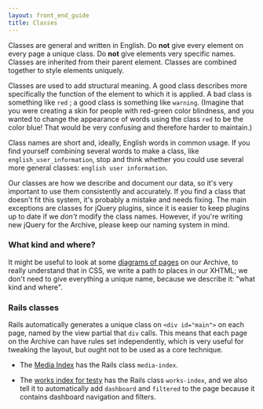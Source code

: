 ```yaml
---
layout: front_end_guide
title: Classes
---	
```

Classes are general and written in English. Do **not** give every element on every page a unique class. Do **not** give elements very specific names. Classes are inherited from their parent element. Classes are combined together to style elements uniquely.

Classes are used to add structural meaning. A good class describes more specifically the function of the element to which it is applied. A bad class is something like `red` ; a good class is something like `warning`. (Imagine that you were creating a skin for people with red-green color blindness, and you wanted to change the appearance of words using the class `red` to be the color blue! That would be very confusing and therefore harder to maintain.)

Class names are short and, ideally, English words in common usage. If you find yourself combining several words to make a class, like `english_user_information`, stop and think whether you could use several more general classes: `english user information`.

Our classes are how we describe and document our data, so it's very important to use them consistently and accurately. If you find a class that doesn't fit this system, it's probably a mistake and needs fixing. The main exceptions are classes for jQuery plugins, since it is easier to keep plugins up to date if we *don't* modify the class names. However, if you're writing new jQuery for the Archive, please keep our naming system in mind.

### What kind and where?

It might be useful to look at some [diagrams of pages](diagrams.html) on our Archive, to really understand that in CSS, we write a path *to* places in our XHTML; we don't need to give everything a unique name, because we describe it: "what kind and where".

### Rails classes

Rails automatically generates a unique class on `<div id="main">` on each page, named by the view partial that `div` calls. This means that each page on the Archive can have rules set independently, which is very useful for tweaking the layout, but ought not to be used as a core technique.

* The [Media Index](http://archiveofourown.org/media) has the Rails class `media-index`.

* The [works index for testy](http://archiveofourown.org/users/testy/works) has the Rails class `works-index`, and we also tell it to automatically add `dashboard` and `filtered` to the page because it contains dashboard navigation and filters.